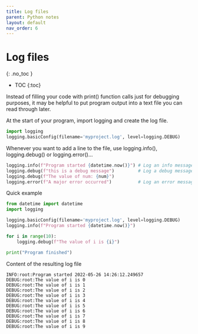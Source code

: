```yaml
---
title: Log files
parent: Python notes
layout: default
nav_order: 6
---
```


# Log files
{: .no_toc }

- TOC
{:toc} 

Instead of filling your code with print() function calls just for debugging purposes, it may be helpful to put program output into a text file you can read through later.

At the start of your program, import logging and create the log file.

```py
import logging
logging.basicConfig(filename='myproject.log', level=logging.DEBUG)
```

Whenever you want to add a line to the file, use logging.info(), logging.debug() or logging.error()…

```py
logging.info(f"Program started {datetime.now()}") # Log an info message
logging.debug(f"this is a debug message")         # Log a debug message
logging.debug(f"The value of num: {num}")
logging.error(f"A major error occurred")          # Log an error message
```

Quick example

```py
from datetime import datetime
import logging

logging.basicConfig(filename='myproject.log', level=logging.DEBUG)
logging.info(f"Program started {datetime.now()}")

for i in range(10):
    logging.debug(f"The value of i is {i}")

print("Program finished")
```

Content of the resulting log file

```
INFO:root:Program started 2022-05-26 14:26:12.249657
DEBUG:root:The value of i is 0
DEBUG:root:The value of i is 1
DEBUG:root:The value of i is 2
DEBUG:root:The value of i is 3
DEBUG:root:The value of i is 4
DEBUG:root:The value of i is 5
DEBUG:root:The value of i is 6
DEBUG:root:The value of i is 7
DEBUG:root:The value of i is 8
DEBUG:root:The value of i is 9
```

